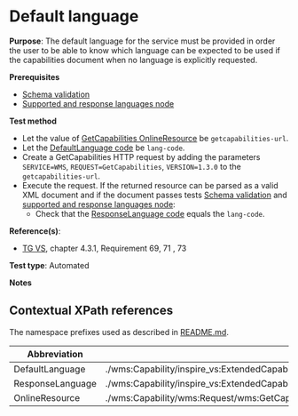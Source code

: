 # Default language

**Purpose**: The default language for the service must be provided in order the user to be able to know which
language can be expected to be used if the capabilities document when no language is explicitly requested.

**Prerequisites**

* [Schema validation](http://inspire.ec.europa.eu/id/ats/view-service/3.11/iso-19128/schema-validation)
* [Supported and response languages node](http://inspire.ec.europa.eu/id/ats/view-service/3.11/iso-19128/supported-and-response-languages-node)

**Test method**

* Let the value of [GetCapabilities OnlineResource](#getcap-href) be ```getcapabilities-url```.
* Let the [DefaultLanguage code](#default-language) be ```lang-code```.
* Create a GetCapabilities HTTP request by adding the parameters ```SERVICE=WMS```, ```REQUEST=GetCapabilities```, ```VERSION=1.3.0``` to the ```getcapabilities-url```.
* Execute the request. If the returned resource can be parsed as a valid XML document and if the document passes tests [Schema validation](http://inspire.ec.europa.eu/id/ats/view-service/3.11/iso-19128/schema-validation) and [supported and response languages node](http://inspire.ec.europa.eu/id/ats/view-service/3.11/iso-19128/supported-and-response-languages-node):
  * Check that the [ResponseLanguage code](#response-language) equals the ```lang-code```.

**Reference(s)**:

* [TG VS](http://inspire.ec.europa.eu/id/ats/view-service/3.11/iso-19128/README#ref_TG_VS), chapter 4.3.1, Requirement 69, 71 , 73

**Test type**: Automated

**Notes**

## Contextual XPath references

The namespace prefixes used as described in [README.md](http://inspire.ec.europa.eu/id/ats/view-service/3.11/iso-19128/README#namespaces).

Abbreviation                                               |  XPath expression (relative to wms:WMS_Capabilities)
---------------------------------------------------------- | -------------------------------------------------------------------------
DefaultLanguage <a name="default-language"></a>   | ./wms:Capability/inspire_vs:ExtendedCapabilities[1]/inspire_common:SupportedLanguages/inspire_common:DefaultLanguage/inspire_common:Language
ResponseLanguage <a name="response-language"></a>   | ./wms:Capability/inspire_vs:ExtendedCapabilities[1]/inspire_common:ResponseLanguage/inspire_common:Language
OnlineResource <a name="getcap-href"></a> | ./wms:Capability/wms:Request/wms:GetCapabilities/wms:DCPType/wms:HTTP/(wms:Get&#124;wms:Post)[1]/wms:OnlineResource/@xlink:href
